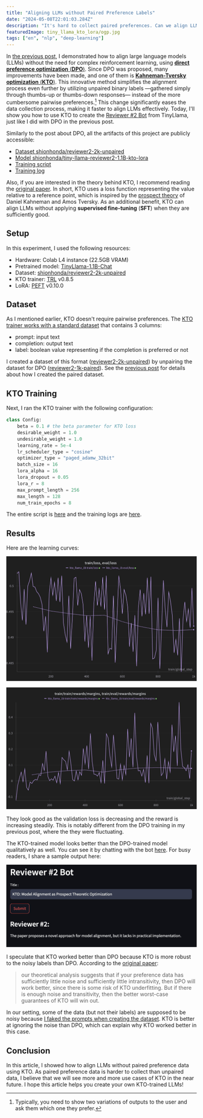 ```yaml
---
title: "Aligning LLMs without Paired Preference Labels"
date: "2024-05-08T22:01:03.284Z"
description: "It's hard to collect paired preferences. Can we align LLMs without them? Yes, with KTO!"
featuredImage: tiny_llama_kto_lora/ogp.jpg
tags: ["en", "nlp", "deep-learning"]
---
```


In [the previous post](https://hippocampus-garden.com/tiny_llama_dpo_lora/), I demonstrated how to align large language models (LLMs) without the need for complex reinforcement learning, using [**direct preference optimization** (**DPO**)](https://arxiv.org/abs/2305.18290). Since DPO was proposed, many improvements have been made, and one of them is [**Kahneman-Tversky optimization** (**KTO**)](https://arxiv.org/abs/2402.01306). This innovative method simplifies the alignment process even further by utilizing unpaired binary labels —gathered simply through thumbs-up or thumbs-down responses— instead of the more cumbersome pairwise preferences.[^1] This change significantly eases the data collection process, making it faster to align LLMs effectively. Today, I'll show you how to use KTO to create the [Reviewer #2 Bot](https://huggingface.co/spaces/shionhonda/reviewer2-bot) from TinyLlama, just like I did with DPO in the previous post.

Similarly to the post about DPO, all the artifacts of this project are publicly accessible:

- [Dataset shionhonda/reviewer2-2k-unpaired](https://huggingface.co/datasets/shionhonda/reviewer2-2k-unpaired)
- [Model shionhonda/tiny-llama-reviewer2-1.1B-kto-lora](https://huggingface.co/shionhonda/tiny-llama-reviewer2-1.1B-kto-lora)
- [Training script](https://colab.research.google.com/drive/1HlH7Ydjcqn0cVghv1n9RcqEjwvCz4a5_?usp=sharing)
- [Training log](https://wandb.ai/shion_honda/reviewer-2-bot-kto-tiny-llama)

Also, if you are interested in the theory behind KTO, I recommend reading the [original paper](https://arxiv.org/abs/2402.01306). In short, KTO uses a loss function representing the value relative to a reference point, which is inspired by the [prospect theory](https://en.wikipedia.org/wiki/Prospect_theory) of Daniel Kahneman and Amos Tversky. As an additional benefit, KTO can align LLMs without applying **supervised fine-tuning** (**SFT**) when they are sufficiently good.

## Setup

In this experiment, I used the following resources:

- Hardware: Colab L4 instance (22.5GB VRAM)
- Pretrained model: [TinyLlama-1.1B-Chat](https://huggingface.co/TinyLlama/TinyLlama-1.1B-Chat-v1.0)
- Dataset: [shionhonda/reviewer2-2k-unpaired](https://huggingface.co/datasets/shionhonda/reviewer2-2k-unpaired)
- KTO trainer: [TRL](https://huggingface.co/docs/trl/en/index) v0.8.5
- LoRA: [PEFT](https://huggingface.co/docs/peft/en/index) v0.10.0

## Dataset

As I mentioned earlier, KTO doesn't require pairwise preferences. The [KTO trainer works with a standard dataset](https://huggingface.co/docs/trl/main/en/kto_trainer#expected-dataset-format) that contains 3 columns:

- prompt: input text
- completion: output text
- label: boolean value representing if the completion is preferred or not

I created a dataset of this format ([reviewer2-2k-unpaired](https://huggingface.co/datasets/shionhonda/reviewer2-2k-unpaired)) by unpairing the dataset for DPO ([reviewer2-1k-paired](https://huggingface.co/datasets/shionhonda/reviewer2-1k-paired)). See the [previous post](https://hippocampus-garden.com/tiny_llama_dpo_lora/) for details about how I created the paired dataset.

## KTO Training

Next, I ran the KTO trainer with the following configuration:

```python
class Config:
    beta = 0.1 # the beta parameter for KTO loss
    desirable_weight = 1.0
    undesirable_weight = 1.0
    learning_rate = 5e-4
    lr_scheduler_type = "cosine"
    optimizer_type = "paged_adamw_32bit"
    batch_size = 16
    lora_alpha = 16
    lora_dropout = 0.05
    lora_r = 8
    max_prompt_length = 256
    max_length = 128
    num_train_epochs = 8
```

The entire script is [here](https://colab.research.google.com/drive/1HlH7Ydjcqn0cVghv1n9RcqEjwvCz4a5_?usp=sharing) and the training logs are [here](https://wandb.ai/shion_honda/reviewer-2-bot-kto-tiny-llama).

## Results

Here are the learning curves:

![loss](loss.png)

![reward](reward.png)

They look good as the validation loss is decreasing and the reward is increasing steadily. This is notably different from the DPO training in my previous post, where the they were fluctuating.

The KTO-trained model looks better than the DPO-trained model qualitatively as well. You can see it by chatting with the bot [here](https://huggingface.co/spaces/shionhonda/reviewer2-bot). For busy readers, I share a sample output here:

![output_sample](sample.png)

I speculate that KTO worked better than DPO because KTO is more robust to the noisy labels than DPO. According to the [original paper](https://arxiv.org/abs/2402.01306):

> our theoretical analysis suggests that if your preference data has sufficiently little noise and sufficiently little intransitivity, then DPO will work better, since there is some risk of KTO underfitting. But if there is enough noise and transitivity, then the better worst-case guarantees of KTO will win out.

In our setting, some of the data (but not their labels) are supposed to be noisy because [I faked the prompts when creating the dataset](https://hippocampus-garden.com/tiny_llama_dpo_lora/#preference-dataset). KTO is better at ignoring the noise than DPO, which can explain why KTO worked better in this case.

## Conclusion

In this article, I showed how to align LLMs without paired preference data using KTO. As paired preference data is harder to collect than unpaired data, I believe that we will see more and more use cases of KTO in the near future. I hope this article helps you create your own KTO-trained LLMs!

[^1]: Typically, you need to show two variations of outputs to the user and ask them which one they prefer.
